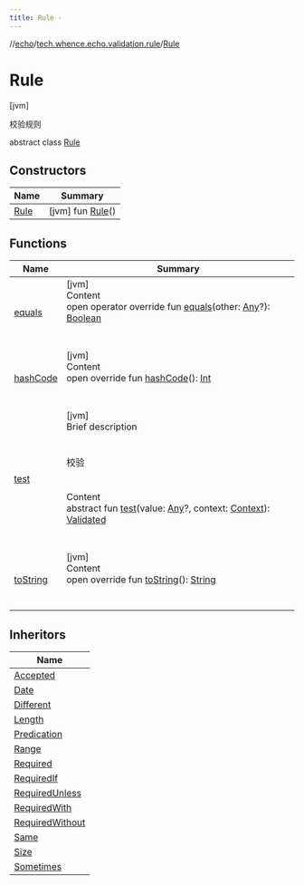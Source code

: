 ```yaml
---
title: Rule -
---
```

//[echo](../../index.md)/[tech.whence.echo.validation.rule](../index.md)/[Rule](index.md)



# Rule  
 [jvm] 

校验规则

abstract class [Rule](index.md)   


## Constructors  
  
|  Name|  Summary| 
|---|---|
| [Rule](-rule.md)|  [jvm] fun [Rule](-rule.md)()   <br>


## Functions  
  
|  Name|  Summary| 
|---|---|
| [equals](../../tech.whence.echo.webclient.response.exception/-response-unrecognized-exception/index.md#kotlin/Any/equals/#kotlin.Any?/PointingToDeclaration/)| [jvm]  <br>Content  <br>open operator override fun [equals](../../tech.whence.echo.webclient.response.exception/-response-unrecognized-exception/index.md#kotlin/Any/equals/#kotlin.Any?/PointingToDeclaration/)(other: [Any](https://kotlinlang.org/api/latest/jvm/stdlib/kotlin/-any/index.html)?): [Boolean](https://kotlinlang.org/api/latest/jvm/stdlib/kotlin/-boolean/index.html)  <br><br><br>
| [hashCode](../../tech.whence.echo.webclient.response.exception/-response-unrecognized-exception/index.md#kotlin/Any/hashCode/#/PointingToDeclaration/)| [jvm]  <br>Content  <br>open override fun [hashCode](../../tech.whence.echo.webclient.response.exception/-response-unrecognized-exception/index.md#kotlin/Any/hashCode/#/PointingToDeclaration/)(): [Int](https://kotlinlang.org/api/latest/jvm/stdlib/kotlin/-int/index.html)  <br><br><br>
| [test](test.md)| [jvm]  <br>Brief description  <br><br><br>校验<br><br>  <br>Content  <br>abstract fun [test](test.md)(value: [Any](https://kotlinlang.org/api/latest/jvm/stdlib/kotlin/-any/index.html)?, context: [Context](../../tech.whence.echo.validation/-context/index.md)): [Validated](../../tech.whence.echo.validation/-validated/index.md)  <br><br><br>
| [toString](../../tech.whence.echo.webclient.response.exception/-response-unrecognized-exception/index.md#kotlin/Any/toString/#/PointingToDeclaration/)| [jvm]  <br>Content  <br>open override fun [toString](../../tech.whence.echo.webclient.response.exception/-response-unrecognized-exception/index.md#kotlin/Any/toString/#/PointingToDeclaration/)(): [String](https://kotlinlang.org/api/latest/jvm/stdlib/kotlin/-string/index.html)  <br><br><br>


## Inheritors  
  
|  Name| 
|---|
| [Accepted](../-accepted/index.md)
| [Date](../-date/index.md)
| [Different](../-different/index.md)
| [Length](../-length/index.md)
| [Predication](../-predication/index.md)
| [Range](../-range/index.md)
| [Required](../-required/index.md)
| [RequiredIf](../-required-if/index.md)
| [RequiredUnless](../-required-unless/index.md)
| [RequiredWith](../-required-with/index.md)
| [RequiredWithout](../-required-without/index.md)
| [Same](../-same/index.md)
| [Size](../-size/index.md)
| [Sometimes](../-sometimes/index.md)


